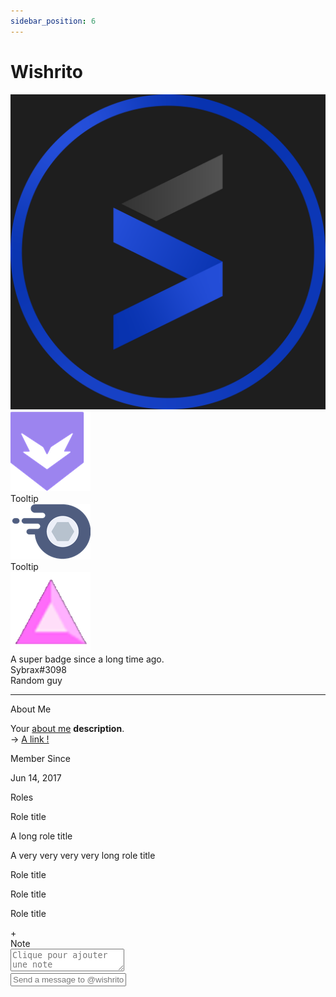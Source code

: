 ```yaml
---
sidebar_position: 6
---
```


# Wishrito
<!DOCTYPE html>
<html lang="en">
  <head>
    <meta charset="UTF-8" />
    <meta http-equiv="X-UA-Compatible" content="IE=edge" />
    <meta name="viewport" content="width=device-width, initial-scale=1.0" />
    <link rel="stylesheet" href="./assets/css/style.css" />
    <title>Discord Profile Card - New</title>
  </head>
  <body>
    <div class="card-container">
      <!-- First Card -->
    <div class="card nitro-card">
        <div class="card-header">
          <div
            style="background: url('./assets/img/banner.gif')"
            class="banner-img"
          ></div>
        </div>
        <div class="card-body">
          <div class="profile-header">
            <div class="profil-logo">
              <img src="./assets/img/logo_blue.png" />
            </div>
            <div class="badges-container">
              <div class="badge-item">
                <img src="./assets/img/badges/bravery.webp" alt="" />
                <div class="tooltip tooltip-up">Tooltip</div>
              </div>
              <div class="badge-item">
                <img src="./assets/img/badges/nitro.webp" alt="" />
                <div class="tooltip tooltip-up">Tooltip</div>
              </div>
              <div class="badge-item">
                <img src="./assets/img/badges/boost.webp" alt="" />
                <div class="tooltip tooltip-up">
                  A super badge since a long time ago.
                </div>
              </div>
            </div>
          </div>
          <div class="profile-body">
            <div class="username">
              Sybrax<span>#3098</span>
              <div class="badge">Random guy</div>
            </div>
            <hr />
            <div class="basic-infos">
              <div class="category-title">About Me</div>
              <p>
                Your <u>about me</u> <b>description</b>. <br />
                &rarr;
                <a href="https://sybraxdesign.fr/" target="_blank">A link !</a>
              </p>
            </div>
            <div class="basic-infos">
              <div class="category-title">Member Since</div>
              <p>Jun 14, 2017</p>
            </div>
            <div class="roles">
              <div class="category-title">Roles</div>
              <div class="roles-list">
                <div class="role">
                  <div class="role-color" style="background: orange"></div>
                  <p>Role title</p>
                </div>
                <div class="role">
                  <div class="role-color" style="background: violet"></div>
                  <p>A long role title</p>
                </div>
                <div class="role">
                  <div class="role-color" style="background: green"></div>
                  <p>A very very very very long role title</p>
                </div>
                <div class="role">
                  <div class="role-color" style="background: yellow"></div>
                  <p>Role title</p>
                </div>
                <div class="role">
                  <div class="role-color" style="background: yellowgreen"></div>
                  <p>Role title</p>
                </div>
                <div class="role">
                  <div class="role-color" style="background: turquoise"></div>
                  <p>Role title</p>
                </div>
                <div class="role role-add">
                  <div class="role-add-text">+</div>
                </div>
              </div>
            </div>
            <div class="note">
              <div class="category-title">Note</div>
              <textarea placeholder="Clique pour ajouter une note"></textarea>
            </div>
            <div class="message">
              <input type="text" placeholder="Send a message to @wishrito" />
            </div>
          </div>
        </div>
      </div>
